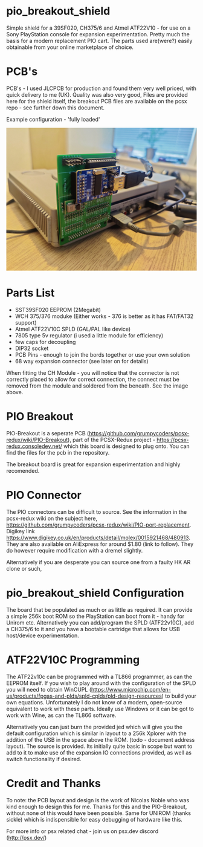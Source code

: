 # pio_breakout_shield

Simple shield for a 39SF020, CH375/6 and Atmel ATF22V10 - for use on a Sony PlayStation console for expansion experimentation. Pretty much the basis for a modern replacement PIO cart. The parts used are(were?) easily obtainable from your online marketplace of choice.

PCB's
=====

PCB's - I used JLCPCB for production and found them very well priced, with quick delivery to me (UK). Quality was also very good, Files are provided here for the shield itself, the breakout PCB files are available on the pcsx repo - see further down this document.

Example configuration - 'fully loaded'

![image](https://github.com/danhans42/pio_breakout_shield/blob/main/images/pio_breakout_ch376.jpg)

Parts List
==========

- SST39SF020 EEPROM (2Megabit)
- WCH 375/376 moduke (Either works - 376 is better as it has FAT/FAT32 support)
- Atmel ATF22V10C SPLD (GAL/PAL like device)
- 7805 type 5v regulator (i used a little module for efficiency)
- few caps for decoupling
- DIP32 socket
- PCB Pins - enough to join the bords together or use your own solution
- 68 way expansion connector (see later on for details)

When fitting the CH Module - you will notice that the connector is not correctly placed to allow for correct connection, the connect must be removed from the module and soldered from the beneath. See the image above.

PIO Breakout
============

PIO-Breakout is a seperate PCB (https://github.com/grumpycoders/pcsx-redux/wiki/PIO-Breakout), part of the PCSX-Redux project - https://pcsx-redux.consoledev.net/ which this board is designed to plug onto. You can find the files for the pcb in the repository.

The breakout board is great for expansion experimentation and highly recomended.

PIO Connector
=============

The PIO connectors can be difficult to source. See the information in the pcsx-redux wiki on the subject here, https://github.com/grumpycoders/pcsx-redux/wiki/PIO-port-replacement. Digikey link https://www.digikey.co.uk/en/products/detail/molex/0015921468/480913. They are also available on AliExpress for around $1.80 (link to follow). They do however require modification with a dremel slightly.

Alternatively if you are desperate you can source one from a faulty HK AR clone or such,

pio_breakout_shield Configuration
=================================

The board that be populated as much or as little as required. It can provide a simple 256k boot ROM so the PlayStation can boot from it - handy for Unirom etc. Alternatively you can add/program the SPLD (ATF22v10C), add a CH375/6 to it and you have a bootable cartridge that allows for USB host/device experimentation. 

ATF22V10C Programming
=====================

The ATF22v10c can be programmed with a TL866 programmer, as can the EEPROM itself. If you wish to play around with the configuration of the SPLD you will need to obtain WinCUPL (https://www.microchip.com/en-us/products/fpgas-and-plds/spld-cplds/pld-design-resources) to build your own equations. Unfortunately I do not know of a modern, open-source equivalent to work with these parts. Ideally use Windows or it can be got to work with Wine, as can the TL866 software.

Alternatively you can just burn the provided jed which will give you the default configuration which is similar in layout to a 256k Xplorer with the addition of the USB in the space above the ROM. (todo - document address layout). The source is provided. Its initially quite basic in scope but want to add to it to make use of the expansion IO connections provided, as well as switch functionality if desired.

Credit and Thanks
=================

To note: the PCB layout and design is the work of Nicolas Noble who was kind enough to design this for me. Thanks for this and the PIO-Breakout, without none of this would have been possible. Same for UNIROM (thanks sickle) which is indispensible for easy debugging of hardware like this. 

For more info or psx related chat - join us on psx.dev discord (http://psx.dev/)

